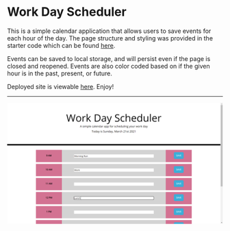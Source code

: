 # Work Day Scheduler
This is a simple calendar application that allows users to save events for each hour of the day. The page structure and styling was provided in the starter code which can be found <a href="https://github.com/coding-boot-camp/super-disco">here</a>. 

Events can be saved to local storage, and will persist even if the page is closed and reopened. Events are also color coded based on if the given hour is in the past, present, or future.

Deployed site is viewable <a href="https://michael-rodriguez22.github.io/THIRD-PARTY-API-CHALLENGE-work-day-scheduler/">here</a>. Enjoy!

***

<img src ="assets/images/ss1.png">
